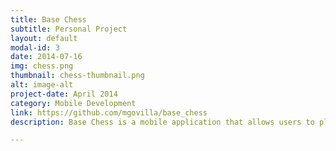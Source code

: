 ```yaml
---
title: Base Chess
subtitle: Personal Project
layout: default
modal-id: 3
date: 2014-07-16
img: chess.png
thumbnail: chess-thumbnail.png
alt: image-alt
project-date: April 2014
category: Mobile Development
link: https://github.com/mgovilla/base_chess 
description: Base Chess is a mobile application that allows users to play live chess and set up realtime tournaments. I love playing chess and wanted to build my own app for it based on a beautiful chessboard theme by Deven98. I learned how to make responsive applications in Flutter and integrated a backend using Google Cloud. I used Firebase for authentication for users to login through Google accounts and Cloud Firestore as the database.

---
```

